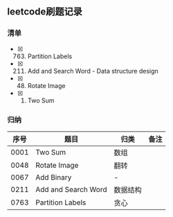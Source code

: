 ## leetcode刷题记录
### 清单
- [x] 0763. Partition Labels
- [x] 0211. Add and Search Word - Data structure design
- [x] 0048. Rotate Image
- [x] 0001. Two Sum
### 归纳
序号 | 题目 | 归类 | 备注
------------ | ------------- | ------------ | -------------
0001 | Two Sum | 数组 | 
0048 | Rotate Image | 翻转 | 
0067 | Add Binary | - | 
0211 | Add and Search Word | 数据结构 | 
0763 | Partition Labels | 贪心 | 
